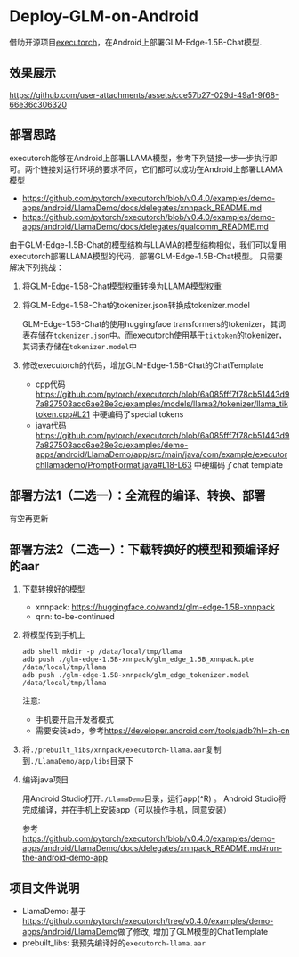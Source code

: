 # Deploy-GLM-on-Android
借助开源项目[executorch](https://github.com/pytorch/executorch)，在Android上部署GLM-Edge-1.5B-Chat模型.


## 效果展示
https://github.com/user-attachments/assets/cce57b27-029d-49a1-9f68-66e36c306320

## 部署思路
executorch能够在Android上部署LLAMA模型，参考下列链接一步一步执行即可。两个链接对运行环境的要求不同，它们都可以成功在Android上部署LLAMA模型
* https://github.com/pytorch/executorch/blob/v0.4.0/examples/demo-apps/android/LlamaDemo/docs/delegates/xnnpack_README.md
* https://github.com/pytorch/executorch/blob/v0.4.0/examples/demo-apps/android/LlamaDemo/docs/delegates/qualcomm_README.md

由于GLM-Edge-1.5B-Chat的模型结构与LLAMA的模型结构相似，我们可以复用executorch部署LLAMA模型的代码，部署GLM-Edge-1.5B-Chat模型。
只需要解决下列挑战：
1. 将GLM-Edge-1.5B-Chat模型权重转换为LLAMA模型权重

2. 将GLM-Edge-1.5B-Chat的tokenizer.json转换成tokenizer.model

    GLM-Edge-1.5B-Chat的使用huggingface transformers的tokenizer，其词表存储在`tokenizer.json`中。而executorch使用基于`tiktoken`的tokenizer，其词表存储在`tokenizer.model`中

3. 修改executorch的代码，增加GLM-Edge-1.5B-Chat的ChatTemplate

    * cpp代码<https://github.com/pytorch/executorch/blob/6a085fff7f78cb51443d97a827503acc6ae28e3c/examples/models/llama2/tokenizer/llama_tiktoken.cpp#L21> 中硬编码了special tokens
    * java代码<https://github.com/pytorch/executorch/blob/6a085fff7f78cb51443d97a827503acc6ae28e3c/examples/demo-apps/android/LlamaDemo/app/src/main/java/com/example/executorchllamademo/PromptFormat.java#L18-L63> 中硬编码了chat template


## 部署方法1（二选一）：全流程的编译、转换、部署
有空再更新


## 部署方法2（二选一）：下载转换好的模型和预编译好的aar
1. 下载转换好的模型
    * xnnpack: <https://huggingface.co/wandz/glm-edge-1.5B-xnnpack>
    * qnn: to-be-continued
    

2. 将模型传到手机上
    ```
    adb shell mkdir -p /data/local/tmp/llama
    adb push ./glm-edge-1.5B-xnnpack/glm_edge_1.5B_xnnpack.pte /data/local/tmp/llama
    adb push ./glm-edge-1.5B-xnnpack/glm_edge_tokenizer.model /data/local/tmp/llama
    ```

    注意:
    * 手机要开启开发者模式
    * 需要安装adb，参考<https://developer.android.com/tools/adb?hl=zh-cn>


3. 将`./prebuilt_libs/xnnpack/executorch-llama.aar`复制到`./LlamaDemo/app/libs`目录下

4. 编译java项目

    用Android Studio打开`./LlamaDemo`目录，运行app(^R) 。 Android Studio将完成编译，并在手机上安装app（可以操作手机，同意安装）

    参考<https://github.com/pytorch/executorch/blob/v0.4.0/examples/demo-apps/android/LlamaDemo/docs/delegates/xnnpack_README.md#run-the-android-demo-app>


## 项目文件说明
- LlamaDemo: 基于<https://github.com/pytorch/executorch/tree/v0.4.0/examples/demo-apps/android/LlamaDemo>做了修改, 增加了GLM模型的ChatTemplate
- prebuilt_libs: 我预先编译好的`executorch-llama.aar`


